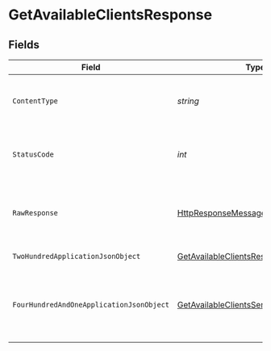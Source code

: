 # GetAvailableClientsResponse


## Fields

| Field                                                                                                                | Type                                                                                                                 | Required                                                                                                             | Description                                                                                                          |
| -------------------------------------------------------------------------------------------------------------------- | -------------------------------------------------------------------------------------------------------------------- | -------------------------------------------------------------------------------------------------------------------- | -------------------------------------------------------------------------------------------------------------------- |
| `ContentType`                                                                                                        | *string*                                                                                                             | :heavy_check_mark:                                                                                                   | HTTP response content type for this operation                                                                        |
| `StatusCode`                                                                                                         | *int*                                                                                                                | :heavy_check_mark:                                                                                                   | HTTP response status code for this operation                                                                         |
| `RawResponse`                                                                                                        | [HttpResponseMessage](https://learn.microsoft.com/en-us/dotnet/api/system.net.http.httpresponsemessage?view=net-5.0) | :heavy_check_mark:                                                                                                   | Raw HTTP response; suitable for custom response parsing                                                              |
| `TwoHundredApplicationJsonObject`                                                                                    | [GetAvailableClientsResponseBody](../../Models/Requests/GetAvailableClientsResponseBody.md)                          | :heavy_minus_sign:                                                                                                   | Available Clients                                                                                                    |
| `FourHundredAndOneApplicationJsonObject`                                                                             | [GetAvailableClientsServerResponseBody](../../Models/Requests/GetAvailableClientsServerResponseBody.md)              | :heavy_minus_sign:                                                                                                   | Unauthorized - Returned if the X-Plex-Token is missing from the header or query.                                     |